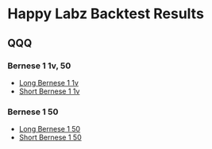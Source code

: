 # Happy Labz Backtest Results

## QQQ

### Bernese 1 1v, 50
- [Long Bernese 1 1v](LongBernese0011v_QQQ.md)
- [Short Bernese 1 1v]()


### Bernese 1 50
- [Long Bernese 1 50](LongBernese00150_QQQ.md)
- [Short Bernese 1 50]()


